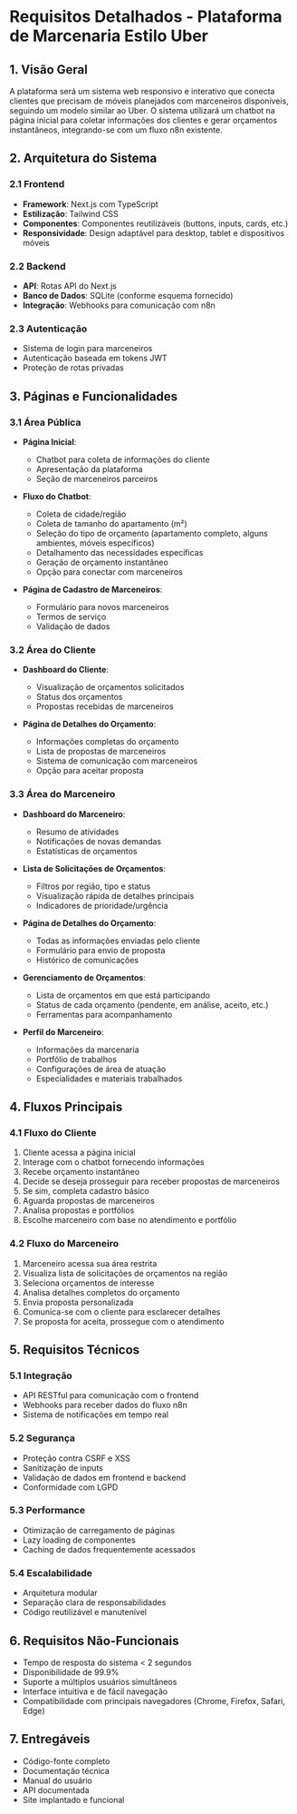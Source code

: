 # Requisitos Detalhados - Plataforma de Marcenaria Estilo Uber

## 1. Visão Geral
A plataforma será um sistema web responsivo e interativo que conecta clientes que precisam de móveis planejados com marceneiros disponíveis, seguindo um modelo similar ao Uber. O sistema utilizará um chatbot na página inicial para coletar informações dos clientes e gerar orçamentos instantâneos, integrando-se com um fluxo n8n existente.

## 2. Arquitetura do Sistema

### 2.1 Frontend
- **Framework**: Next.js com TypeScript
- **Estilização**: Tailwind CSS
- **Componentes**: Componentes reutilizáveis (buttons, inputs, cards, etc.)
- **Responsividade**: Design adaptável para desktop, tablet e dispositivos móveis

### 2.2 Backend
- **API**: Rotas API do Next.js
- **Banco de Dados**: SQLite (conforme esquema fornecido)
- **Integração**: Webhooks para comunicação com n8n

### 2.3 Autenticação
- Sistema de login para marceneiros
- Autenticação baseada em tokens JWT
- Proteção de rotas privadas

## 3. Páginas e Funcionalidades

### 3.1 Área Pública
- **Página Inicial**:
  - Chatbot para coleta de informações do cliente
  - Apresentação da plataforma
  - Seção de marceneiros parceiros
  
- **Fluxo do Chatbot**:
  - Coleta de cidade/região
  - Coleta de tamanho do apartamento (m²)
  - Seleção do tipo de orçamento (apartamento completo, alguns ambientes, móveis específicos)
  - Detalhamento das necessidades específicas
  - Geração de orçamento instantâneo
  - Opção para conectar com marceneiros

- **Página de Cadastro de Marceneiros**:
  - Formulário para novos marceneiros
  - Termos de serviço
  - Validação de dados

### 3.2 Área do Cliente
- **Dashboard do Cliente**:
  - Visualização de orçamentos solicitados
  - Status dos orçamentos
  - Propostas recebidas de marceneiros
  
- **Página de Detalhes do Orçamento**:
  - Informações completas do orçamento
  - Lista de propostas de marceneiros
  - Sistema de comunicação com marceneiros
  - Opção para aceitar proposta

### 3.3 Área do Marceneiro
- **Dashboard do Marceneiro**:
  - Resumo de atividades
  - Notificações de novas demandas
  - Estatísticas de orçamentos

- **Lista de Solicitações de Orçamentos**:
  - Filtros por região, tipo e status
  - Visualização rápida de detalhes principais
  - Indicadores de prioridade/urgência

- **Página de Detalhes do Orçamento**:
  - Todas as informações enviadas pelo cliente
  - Formulário para envio de proposta
  - Histórico de comunicações
  
- **Gerenciamento de Orçamentos**:
  - Lista de orçamentos em que está participando
  - Status de cada orçamento (pendente, em análise, aceito, etc.)
  - Ferramentas para acompanhamento

- **Perfil do Marceneiro**:
  - Informações da marcenaria
  - Portfólio de trabalhos
  - Configurações de área de atuação
  - Especialidades e materiais trabalhados

## 4. Fluxos Principais

### 4.1 Fluxo do Cliente
1. Cliente acessa a página inicial
2. Interage com o chatbot fornecendo informações
3. Recebe orçamento instantâneo
4. Decide se deseja prosseguir para receber propostas de marceneiros
5. Se sim, completa cadastro básico
6. Aguarda propostas de marceneiros
7. Analisa propostas e portfólios
8. Escolhe marceneiro com base no atendimento e portfólio

### 4.2 Fluxo do Marceneiro
1. Marceneiro acessa sua área restrita
2. Visualiza lista de solicitações de orçamentos na região
3. Seleciona orçamentos de interesse
4. Analisa detalhes completos do orçamento
5. Envia proposta personalizada
6. Comunica-se com o cliente para esclarecer detalhes
7. Se proposta for aceita, prossegue com o atendimento

## 5. Requisitos Técnicos

### 5.1 Integração
- API RESTful para comunicação com o frontend
- Webhooks para receber dados do fluxo n8n
- Sistema de notificações em tempo real

### 5.2 Segurança
- Proteção contra CSRF e XSS
- Sanitização de inputs
- Validação de dados em frontend e backend
- Conformidade com LGPD

### 5.3 Performance
- Otimização de carregamento de páginas
- Lazy loading de componentes
- Caching de dados frequentemente acessados

### 5.4 Escalabilidade
- Arquitetura modular
- Separação clara de responsabilidades
- Código reutilizável e manutenível

## 6. Requisitos Não-Funcionais
- Tempo de resposta do sistema < 2 segundos
- Disponibilidade de 99.9%
- Suporte a múltiplos usuários simultâneos
- Interface intuitiva e de fácil navegação
- Compatibilidade com principais navegadores (Chrome, Firefox, Safari, Edge)

## 7. Entregáveis
- Código-fonte completo
- Documentação técnica
- Manual do usuário
- API documentada
- Site implantado e funcional

